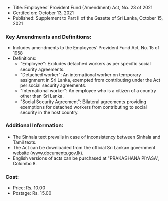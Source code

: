 - Title: Employees’ Provident Fund (Amendment) Act, No. 23 of 2021
- Certifed on: October 13, 2021
- Published: Supplement to Part II of the Gazette of Sri Lanka, October 15, 2021

### Key Amendments and Definitions:
- Includes amendments to the Employees’ Provident Fund Act, No. 15 of 1958
- Definitions:
  - "Employee": Excludes detached workers as per specific social security agreements.
  - "Detached worker": An international worker on temporary assignment in Sri Lanka, exempted from contributing under the Act per social security agreements.
  - "International worker": An employee who is a citizen of a country other than Sri Lanka.
  - "Social Security Agreement": Bilateral agreements providing exemptions for detached workers from contributing to social security in the host country.

### Additional Information:
- The Sinhala text prevails in case of inconsistency between Sinhala and Tamil texts.
- The Act can be downloaded from the official Sri Lankan government website (www.documents.gov.lk).
- English versions of acts can be purchased at "PRAKASHANA PIYASA", Colombo 8.

### Cost:
- Price: Rs. 10.00
- Postage: Rs. 15.00